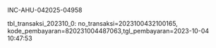INC-AHU-042025-04958


tbl_transaksi_202310_0: no_transaksi=2023100432100165, kode_pembayaran=820231004487063,tgl_pembayaran=2023-10-04 10:47:53